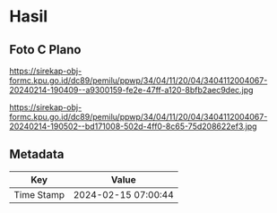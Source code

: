 # Hasil

## Foto C Plano

https://sirekap-obj-formc.kpu.go.id/dc89/pemilu/ppwp/34/04/11/20/04/3404112004067-20240214-190409--a9300159-fe2e-47ff-a120-8bfb2aec9dec.jpg

https://sirekap-obj-formc.kpu.go.id/dc89/pemilu/ppwp/34/04/11/20/04/3404112004067-20240214-190502--bd171008-502d-4ff0-8c65-75d208622ef3.jpg


## Metadata

| Key        | Value               |
| ---------- | ------------------- |
| Time Stamp | 2024-02-15 07:00:44 |



